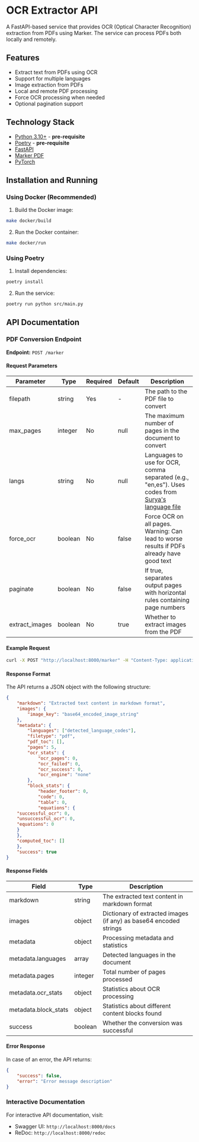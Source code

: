 # OCR Extractor API

A FastAPI-based service that provides OCR (Optical Character Recognition) extraction from PDFs using Marker. The service can process PDFs both locally and remotely.

## Features

- Extract text from PDFs using OCR
- Support for multiple languages
- Image extraction from PDFs
- Local and remote PDF processing
- Force OCR processing when needed
- Optional pagination support

## Technology Stack

- [Python 3.10+](https://www.python.org/) - **pre-requisite**
- [Poetry](https://python-poetry.org/) - **pre-requisite**
- [FastAPI](https://fastapi.tiangolo.com/)
- [Marker PDF](https://github.com/VikParuchuri/marker)
- [PyTorch](https://pytorch.org/)

## Installation and Running

### Using Docker (Recommended)

1. Build the Docker image:

```bash
make docker/build
```

2. Run the Docker container:

```bash
make docker/run
```

### Using Poetry

1. Install dependencies:

```bash
poetry install
```

2. Run the service:

```bash
poetry run python src/main.py
```

## API Documentation

### PDF Conversion Endpoint

**Endpoint:** `POST /marker`

#### Request Parameters

| Parameter | Type | Required | Default | Description |
|-----------|------|----------|---------|-------------|
| filepath | string | Yes | - | The path to the PDF file to convert |
| max_pages | integer | No | null | The maximum number of pages in the document to convert |
| langs | string | No | null | Languages to use for OCR, comma separated (e.g., "en,es"). Uses codes from [Surya's language file](https://github.com/VikParuchuri/surya/blob/master/surya/languages.py) |
| force_ocr | boolean | No | false | Force OCR on all pages. Warning: Can lead to worse results if PDFs already have good text |
| paginate | boolean | No | false | If true, separates output pages with horizontal rules containing page numbers |
| extract_images | boolean | No | true | Whether to extract images from the PDF |

#### Example Request

```bash
curl -X POST "http://localhost:8000/marker" -H "Content-Type: application/json" -d '{"filepath": "https://example.com/path/to/pdf.pdf", "max_pages": 10, "langs": "en,es", "force_ocr": false, "paginate": false, "extract_images": true}'
```


#### Response Format

The API returns a JSON object with the following structure:

```json
{
    "markdown": "Extracted text content in markdown format",
    "images": {
        "image_key": "base64_encoded_image_string"
    },
    "metadata": {
        "languages": ["detected_language_codes"],
        "filetype": "pdf",
        "pdf_toc": [],
        "pages": 5,
        "ocr_stats": {
            "ocr_pages": 0,
            "ocr_failed": 0,
            "ocr_success": 0,
            "ocr_engine": "none"
        },
        "block_stats": {
            "header_footer": 0,
            "code": 0,
            "table": 0,
            "equations": {
    "successful_ocr": 0,
    "unsuccessful_ocr": 0,
    "equations": 0
    }
    },
    "computed_toc": []
    },
    "success": true
}
```

#### Response Fields

| Field | Type | Description |
|-------|------|-------------|
| markdown | string | The extracted text content in markdown format |
| images | object | Dictionary of extracted images (if any) as base64 encoded strings |
| metadata | object | Processing metadata and statistics |
| metadata.languages | array | Detected languages in the document |
| metadata.pages | integer | Total number of pages processed |
| metadata.ocr_stats | object | Statistics about OCR processing |
| metadata.block_stats | object | Statistics about different content blocks found |
| success | boolean | Whether the conversion was successful |

#### Error Response

In case of an error, the API returns:

```json
{
    "success": false,
    "error": "Error message description"
}
```

### Interactive Documentation

For interactive API documentation, visit:
- Swagger UI: `http://localhost:8000/docs`
- ReDoc: `http://localhost:8000/redoc`